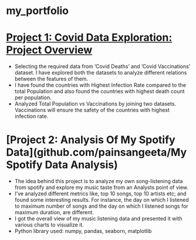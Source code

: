 # my_portfolio

# [Project 1: Covid Data Exploration: Project Overview](https://github.com/painsangeeta/DataAnalysisPortfolioProjects)
* Selecting the required data from ’Covid Deaths’ and ’Covid Vaccinations’ dataset. I have explored both the
datasets to analyze different relations between the features of them.
* I have found the countries with Highest Infection Rate compared to the total Population and also found the
countries with highest death count per population.
* Analyzed Total Population vs Vaccinations by joining two datasets. Vaccinations will ensure the safety of the
countries with highest infection rate.


# [Project 2: Analysis Of My Spotify Data](github.com/painsangeeta/My Spotify Data Analysis)
* The idea behind this project is to analyze my own song-listening data from spotify and explore my music taste from
an Analysts point of view.
* I’ve analyzed different metrics like, top 10 songs, top 10 artists etc; and found some interesting results. For
instance, the day on which I listened to maximum number of songs and the day on which I listened songs for
maximum duration, are different.
* I got the overall view of my music listening data and presented it with various charts to visualize it.
* Python library used: numpy, pandas, seaborn, matplotlib
